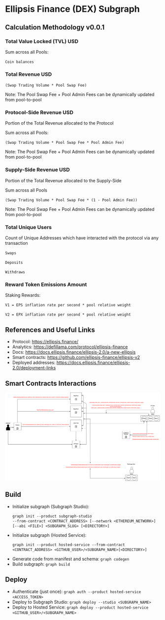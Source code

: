 # Ellipsis Finance (DEX) Subgraph

## Calculation Methodology v0.0.1

### Total Value Locked (TVL) USD

Sum across all Pools:

`Coin balances`

### Total Revenue USD

`(Swap Trading Volume * Pool Swap Fee)`

Note: The Pool Swap Fee + Pool Admin Fees can be dynamically updated from pool-to-pool
### Protocol-Side Revenue USD

Portion of the Total Revenue allocated to the Protocol

Sum across all Pools:

`(Swap Trading Volume * Pool Swap Fee * Pool Admin Fee)`

Note: The Pool Swap Fee + Pool Admin Fees can be dynamically updated from pool-to-pool

### Supply-Side Revenue USD

Portion of the Total Revenue allocated to the Supply-Side

Sum across all Pools

`(Swap Trading Volume * Pool Swap Fee * (1 - Pool Admin Fee))`

Note: The Pool Swap Fee + Pool Admin Fees can be dynamically updated from pool-to-pool

### Total Unique Users

Count of Unique Addresses which have interacted with the protocol via any transaction

`Swaps`

`Deposits`

`Withdraws`

### Reward Token Emissions Amount

Staking Rewards: 
 
`V1 = EPS inflation rate per second * pool relative weight`

`V2 = EPX inflation rate per second * pool relative weight`

## References and Useful Links

- Protocol: https://ellipsis.finance/
- Analytics: https://defillama.com/protocol/ellipsis-finance
- Docs: https://docs.ellipsis.finance/ellipsis-2.0/a-new-ellipsis
- Smart contracts: https://github.com/ellipsis-finance/ellipsis-v2
- Deployed addresses: https://docs.ellipsis.finance/ellipsis-2.0/deployment-links

## Smart Contracts Interactions

![Ellipsis-Finance](../../docs/images/protocols/ellipsis-finance.png "Ellipsis-Finance")

## Build

- Initialize subgraph (Subgraph Studio):
  ```
  graph init --product subgraph-studio
  --from-contract <CONTRACT_ADDRESS> [--network <ETHEREUM_NETWORK>] [--abi <FILE>] <SUBGRAPH_SLUG> [<DIRECTORY>]
  ```
- Initialize subgraph (Hosted Service):
  ```
  graph init --product hosted-service --from-contract <CONTRACT_ADDRESS> <GITHUB_USER>/<SUBGRAPH_NAME>[<DIRECTORY>]
  ```
- Generate code from manifest and schema: `graph codegen`
- Build subgraph: `graph build`

## Deploy

- Authenticate (just once): `graph auth --product hosted-service <ACCESS_TOKEN>`
- Deploy to Subgraph Studio: `graph deploy --studio <SUBGRAPH_NAME>`
- Deploy to Hosted Service: `graph deploy --product hosted-service <GITHUB_USER>/<SUBGRAPH_NAME>`